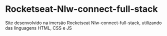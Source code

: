 # Rocketseat-Nlw-connect-full-stack
Site desenvolvido na imersão Rocketseat Nlw-connect-full-stack, utilizando das linguagens HTML, CSS e JS
